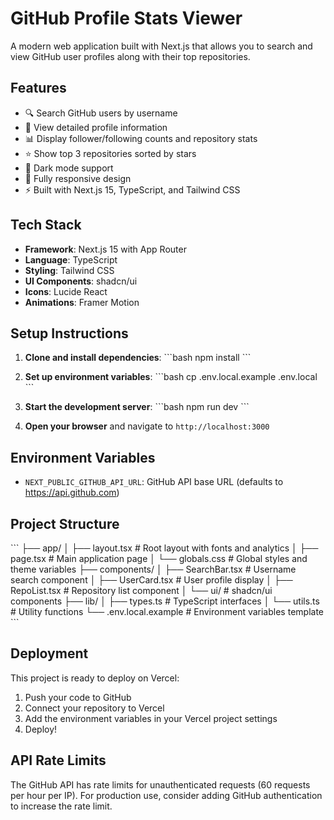 # GitHub Profile Stats Viewer

A modern web application built with Next.js that allows you to search and view GitHub user profiles along with their top repositories.

## Features

- 🔍 Search GitHub users by username
- 👤 View detailed profile information
- 📊 Display follower/following counts and repository stats
- ⭐ Show top 3 repositories sorted by stars
- 🌙 Dark mode support
- 📱 Fully responsive design
- ⚡ Built with Next.js 15, TypeScript, and Tailwind CSS

## Tech Stack

- **Framework**: Next.js 15 with App Router
- **Language**: TypeScript
- **Styling**: Tailwind CSS
- **UI Components**: shadcn/ui
- **Icons**: Lucide React
- **Animations**: Framer Motion

## Setup Instructions

1. **Clone and install dependencies**:
   \`\`\`bash
   npm install
   \`\`\`

2. **Set up environment variables**:
   \`\`\`bash
   cp .env.local.example .env.local
   \`\`\`

3. **Start the development server**:
   \`\`\`bash
   npm run dev
   \`\`\`

4. **Open your browser** and navigate to `http://localhost:3000`

## Environment Variables

- `NEXT_PUBLIC_GITHUB_API_URL`: GitHub API base URL (defaults to https://api.github.com)

## Project Structure

\`\`\`
├── app/
│   ├── layout.tsx          # Root layout with fonts and analytics
│   ├── page.tsx            # Main application page
│   └── globals.css         # Global styles and theme variables
├── components/
│   ├── SearchBar.tsx       # Username search component
│   ├── UserCard.tsx        # User profile display
│   ├── RepoList.tsx        # Repository list component
│   └── ui/                 # shadcn/ui components
├── lib/
│   ├── types.ts            # TypeScript interfaces
│   └── utils.ts            # Utility functions
└── .env.local.example      # Environment variables template
\`\`\`

## Deployment

This project is ready to deploy on Vercel:

1. Push your code to GitHub
2. Connect your repository to Vercel
3. Add the environment variables in your Vercel project settings
4. Deploy!

## API Rate Limits

The GitHub API has rate limits for unauthenticated requests (60 requests per hour per IP). For production use, consider adding GitHub authentication to increase the rate limit.
